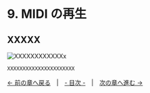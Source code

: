 ﻿# 9. MIDI の再生

## XXXXX
![XXXXXXXXXXXXx](resource/YYYYYYYYY/xxxxxxxxxxxxxxxxxx.png "XXXXXXXXXXXXXXXXXXXXXXXX")  
```cpp
XXXXXXXXXXXXXXXXXXXXXX
```

[← 前の章へ戻る](Sound.md)　|　[- 目次 -](Index.md)　|　[次の章へ進む →](Window.md)